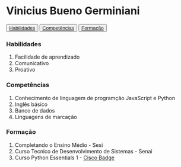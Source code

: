 # Vinicius Bueno Germiniani 
<button><a href="#hab">Habilidades</a></button>
<button><a href="#comp">Competências</a></button>
<button><a href="#form">Formação</a></button>
<p id="hab"></p>

### Habilidades
 1. Facilidade de aprendizado <br>
 2. Comunicativo<br>
 3. Proativo <br>
 

<p id="comp"></p>

### Competências
 1. Conhecimento de linguagem de programção JavaScript e Python<br>
 2. Inglês básico<br>
 3. Banco de dados
 4. Linguagens de marcação
<p id="form"></p>

### Formação
 1. Completando o Ensino Médio - Sesi<br>
 2. Curso Tecnico de Desenvolvimento de Sistemas - Senai<br>
 3. Curso Python Essentials 1 - <a href="https://www.credly.com/badges/e40cb3f9-3516-4852-8637-804214904981/email"> Cisco Badge <a>
 



